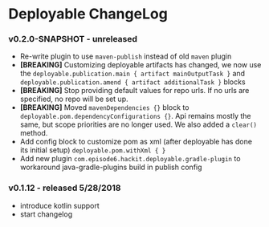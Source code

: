 # Deployable ChangeLog

### v0.2.0-SNAPSHOT - unreleased
- Re-write plugin to use `maven-publish` instead of old `maven` plugin
- **[BREAKING]** Customizing deployable artifacts has changed, we now use the `deployable.publication.main { artifact mainOutputTask }` and `deployable.publication.amend { artifact additionalTask }` blocks
- **[BREAKING]** Stop providing default values for repo urls. If no urls are specified, no repo will be set up.
- **[BREAKING]** Moved `mavenDependencies {}` block to `deployable.pom.dependencyConfigurations {}`. Api remains mostly the same, but scope priorities are no longer used. We also added a `clear()` method.
- Add config block to customize pom as xml (after deployable has done its initial setup) `deployable.pom.withXml { }`
- Add new plugin `com.episode6.hackit.deployable.gradle-plugin` to workaround java-gradle-plugins build in publish config


### v0.1.12 - released 5/28/2018
- introduce kotlin support
- start changelog
